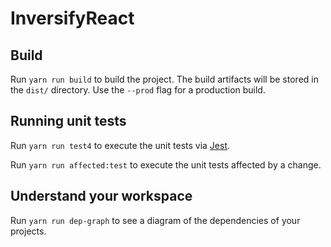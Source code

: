 # InversifyReact

## Build

Run `yarn run build` to build the project. The build artifacts will be stored in the `dist/` directory. Use the `--prod` flag for a production build.

## Running unit tests

Run `yarn run test4` to execute the unit tests via [Jest](https://jestjs.io).

Run `yarn run affected:test` to execute the unit tests affected by a change.

<!-- ## Running end-to-end tests

Run `ng e2e my-app` to execute the end-to-end tests via [Cypress](https://www.cypress.io).

Run `nx affected:e2e` to execute the end-to-end tests affected by a change. -->

## Understand your workspace

Run `yarn run dep-graph` to see a diagram of the dependencies of your projects.